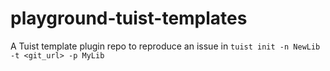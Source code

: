 # playground-tuist-templates

A Tuist template plugin repo to reproduce an issue in `tuist init -n NewLib -t <git_url> -p MyLib`
